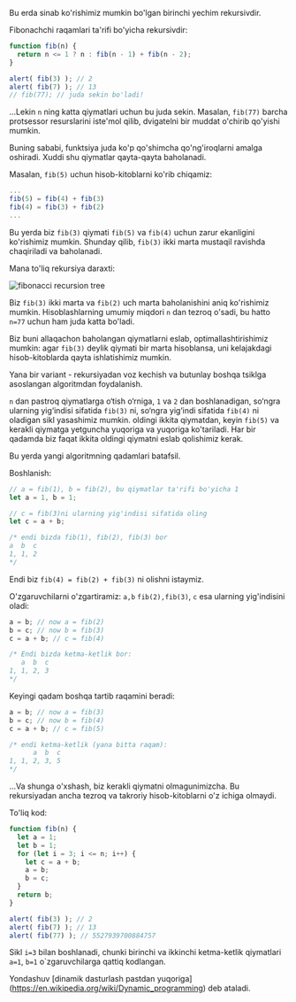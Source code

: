 Bu erda sinab ko'rishimiz mumkin bo'lgan birinchi yechim rekursivdir.

Fibonachchi raqamlari ta'rifi bo'yicha rekursivdir:

```js run
function fib(n) {
  return n <= 1 ? n : fib(n - 1) + fib(n - 2);
}

alert( fib(3) ); // 2
alert( fib(7) ); // 13
// fib(77); // juda sekin bo'ladi!
```

...Lekin `n` ning katta qiymatlari uchun bu juda sekin. Masalan, `fib(77)` barcha protsessor resurslarini iste'mol qilib, dvigatelni bir muddat o'chirib qo'yishi mumkin.

Buning sababi, funktsiya juda ko'p qo'shimcha qo'ng'iroqlarni amalga oshiradi. Xuddi shu qiymatlar qayta-qayta baholanadi.

Masalan, `fib(5)` uchun hisob-kitoblarni ko'rib chiqamiz:

```js no-beautify
...
fib(5) = fib(4) + fib(3)
fib(4) = fib(3) + fib(2)
...
```

Bu yerda biz `fib(3)` qiymati `fib(5)` va `fib(4)` uchun zarur ekanligini ko'rishimiz mumkin. Shunday qilib, `fib(3)` ikki marta mustaqil ravishda chaqiriladi va baholanadi.

Mana to'liq rekursiya daraxti:

![fibonacci recursion tree](fibonacci-recursion-tree.svg)

Biz `fib(3)` ikki marta va `fib(2)` uch marta baholanishini aniq ko'rishimiz mumkin. Hisoblashlarning umumiy miqdori `n` dan tezroq o'sadi, bu hatto `n=77` uchun ham juda katta bo'ladi.

Biz buni allaqachon baholangan qiymatlarni eslab, optimallashtirishimiz mumkin: agar `fib(3)` deylik qiymati bir marta hisoblansa, uni kelajakdagi hisob-kitoblarda qayta ishlatishimiz mumkin.

Yana bir variant - rekursiyadan voz kechish va butunlay boshqa tsiklga asoslangan algoritmdan foydalanish.

`n` dan pastroq qiymatlarga o‘tish o‘rniga, `1` va `2` dan boshlanadigan, so‘ngra ularning yig‘indisi sifatida `fib(3)` ni, so‘ngra yig‘indi sifatida `fib(4)` ni oladigan sikl yasashimiz mumkin. oldingi ikkita qiymatdan, keyin `fib(5)` va kerakli qiymatga yetguncha yuqoriga va yuqoriga ko'tariladi. Har bir qadamda biz faqat ikkita oldingi qiymatni eslab qolishimiz kerak.

Bu yerda yangi algoritmning qadamlari batafsil.

Boshlanish:

```js
// a = fib(1), b = fib(2), bu qiymatlar ta'rifi bo'yicha 1
let a = 1, b = 1;

// c = fib(3)ni ularning yig'indisi sifatida oling
let c = a + b;

/* endi bizda fib(1), fib(2), fib(3) bor
a  b  c
1, 1, 2
*/
```

Endi biz `fib(4) = fib(2) + fib(3)` ni olishni istaymiz.

O'zgaruvchilarni o'zgartiramiz: `a,b` `fib(2),fib(3)`, `c` esa ularning yig'indisini oladi:

```js no-beautify
a = b; // now a = fib(2)
b = c; // now b = fib(3)
c = a + b; // c = fib(4)

/* Endi bizda ketma-ketlik bor:
   a  b  c
1, 1, 2, 3
*/
```

Keyingi qadam boshqa tartib raqamini beradi:

```js no-beautify
a = b; // now a = fib(3)
b = c; // now b = fib(4)
c = a + b; // c = fib(5)

/* endi ketma-ketlik (yana bitta raqam):
      a  b  c
1, 1, 2, 3, 5
*/
```

...Va shunga o'xshash, biz kerakli qiymatni olmagunimizcha. Bu rekursiyadan ancha tezroq va takroriy hisob-kitoblarni o'z ichiga olmaydi.

To'liq kod:

```js run
function fib(n) {
  let a = 1;
  let b = 1;
  for (let i = 3; i <= n; i++) {
    let c = a + b;
    a = b;
    b = c;
  }
  return b;
}

alert( fib(3) ); // 2
alert( fib(7) ); // 13
alert( fib(77) ); // 5527939700884757
```

Sikl `i=3` bilan boshlanadi, chunki birinchi va ikkinchi ketma-ketlik qiymatlari `a=1`, `b=1` o`zgaruvchilarga qattiq kodlangan.

Yondashuv [dinamik dasturlash pastdan yuqoriga] (https://en.wikipedia.org/wiki/Dynamic_programming) deb ataladi.
